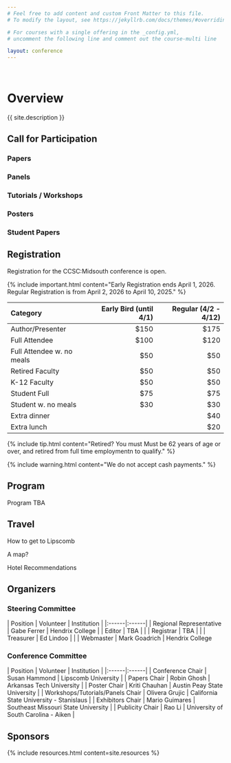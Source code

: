```yaml
---
# Feel free to add content and custom Front Matter to this file.
# To modify the layout, see https://jekyllrb.com/docs/themes/#overriding-theme-defaults

# For courses with a single offering in the _config.yml,
# uncomment the following line and comment out the course-multi line

layout: conference
---
```

<br/>

# <a name="description">Overview</a>

{{ site.description }}

## <a name="cfp">Call for Participation</a>

### Papers

### Panels

### Tutorials / Workshops

### Posters

### Student Papers

## <a name="registration">Registration</a>

Registration for the CCSC:Midsouth conference is open.

{% include important.html content="Early Registration ends April 1, 2026. Regular Registration is from April 2, 2026 to April 10, 2025." %}

| Category  | Early Bird (until 4/1) | Regular (4/2 - 4/12) |
|:------|------:|------:|
| Author/Presenter          | $150  | $175 |
| Full Attendee             | $100  | $120 |
| Full Attendee w. no meals | $50  | $50 |
| Retired Faculty           | $50  | $50 |
| K-12 Faculty              | $50  | $50 |
| Student Full              | $75  | $75 |
| Student w. no meals       | $30  | $30 |
| Extra dinner              |       | $40 |
| Extra lunch               |       | $20 |

{% include tip.html content="Retired? You must Must be 62 years of age or over, and retired from full time employmentn to qualify." %}

{% include warning.html content="We do not accept cash payments." %}

## <a name="Program">Program</a>

Program TBA

## <a name="travel">Travel</a>

How to get to Lipscomb

A map?

Hotel Recommendations

## <a name="committee">Organizers</a>

### Steering Committee

| Position  | Volunteer | Institution | 
|:------|:------|
| Regional Representative         | Gabe Ferrer | Hendrix College |
| Editor            | TBA | |
| Registrar         | TBA | |
| Treasurer         | Ed Lindoo | |
| Webmaster         | Mark Goadrich | Hendrix College

### Conference Committee

| Position  | Volunteer | Institution |
|:------|:------|
| Conference Chair         | Susan Hammond | Lipscomb University |
| Papers Chair         | Robin Ghosh | Arkansas Tech University |
| Poster Chair         | Kriti Chauhan | Austin Peay State University |
| Workshops/Tutorials/Panels Chair | Olivera Grujic | California State University - Stanislaus |
| Exhibitors Chair | Mario Guimares | Southeast Missouri State University |
| Publicity Chair | Rao Li | University of South Carolina - Aiken |

## <a name="sponsors">Sponsors</a>

{% include resources.html content=site.resources %}